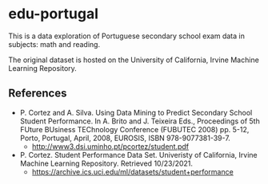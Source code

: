 # edu-portugal

This is a data exploration of Portuguese secondary school exam data in subjects: math and reading.

The original dataset is hosted on the University of California, Irvine Machine Learning Repository.

## References
  - P. Cortez and A. Silva. Using Data Mining to Predict Secondary School Student Performance. In A. Brito and J. Teixeira Eds., Proceedings of 5th FUture BUsiness TEChnology Conference (FUBUTEC 2008) pp. 5-12, Porto, Portugal, April, 2008, EUROSIS, ISBN 978-9077381-39-7.
    - http://www3.dsi.uminho.pt/pcortez/student.pdf
  - P. Cortez. Student Performance Data Set. Univeristy of California, Irvine Machine Learning Repository. Retrieved 10/23/2021.
    - https://archive.ics.uci.edu/ml/datasets/student+performance
